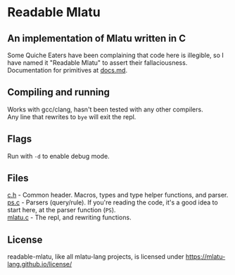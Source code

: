 # Readable Mlatu 
## An implementation of Mlatu written in C
Some Quiche Eaters have been complaining that code here is illegible, so I have named it "Readable Mlatu" to assert their fallaciousness.  
Documentation for primitives at [docs.md](docs.md).

## Compiling and running
Works with gcc/clang, hasn't been tested with any other compilers.  
Any line that rewrites to `bye` will exit the repl.

## Flags
Run with `-d` to enable debug mode.

## Files
[c.h](c.h) - Common header. Macros, types and type helper functions, and parser.  
[ps.c](ps.c) - Parsers (query/rule). If you're reading the code, it's a good idea to start here, at the parser function (`PS`).  
[mlatu.c](mlatu.c) - The repl, and rewriting functions.

## License
readable-mlatu, like all mlatu-lang projects, is licensed under https://mlatu-lang.github.io/license/
